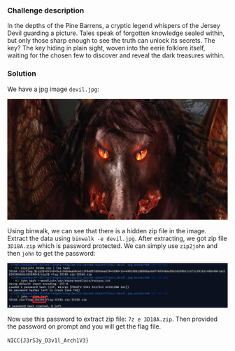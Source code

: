 ### Challenge description

In the depths of the Pine Barrens, a cryptic legend whispers of the Jersey Devil guarding a picture. Tales speak of forgotten knowledge sealed within, but only those sharp enough to see the truth can unlock its secrets. The key? The key hiding in plain sight, woven into the eerie folklore itself, waiting for the chosen few to discover and reveal the dark treasures within.


### Solution

We have a jpg image `devil.jpg`:

![Image](./images/devil.jpg)


Using binwalk, we can see that there is a hidden zip file in the image. Extract the data using `binwalk -e devil.jpg`. After extracting, we got zip file `3D18A.zip` which is password protected. We can simply use `zip2john` and then `john` to get the password:

![Crack zip](./images/john.png)


Now use this password to extract zip file: `7z e 3D18A.zip`. Then provided the password on prompt and you will get the flag file.

`NICC{J3rS3y_D3v1l_Arch1V3}`